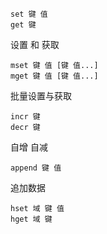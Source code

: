 ```redis
set 键 值
get 键
```
设置 和 获取
```
mset 键 值 [键 值...]
mget 键 值 [键 值...]
```
批量设置与获取
```
incr 键
decr 键
```
自增
自减
```
append 键 值
```
追加数据
```
hset 域 键 值
hget 域 键
```
